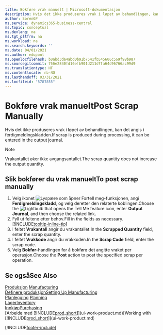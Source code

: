 ```yaml
---
title: Bokføre vrak manuelt | Microsoft-dokumentasjon
description: Hvis det ikke produseres vrak i løpet av behandlingen, kan det angis i ferdigmeldingskladden. Merk at vrakantallet ikke øker avgangsantallet.
author: SorenGP
ms.service: dynamics365-business-central
ms.topic: conceptual
ms.devlang: na
ms.tgt_pltfrm: na
ms.workload: na
ms.search.keywords: ''
ms.date: 04/01/2021
ms.author: edupont
ms.openlocfilehash: b0abd3da4abd0b91b7541fb545606c569f98b987
ms.sourcegitcommit: 766e2840fd16efb901d211d7fa64d96766ac99d9
ms.translationtype: HT
ms.contentlocale: nb-NO
ms.lasthandoff: 03/31/2021
ms.locfileid: "5787855"
---
```

# <a name="post-scrap-manually"></a><span data-ttu-id="7f13b-104">Bokføre vrak manuelt</span><span class="sxs-lookup"><span data-stu-id="7f13b-104">Post Scrap Manually</span></span>
<span data-ttu-id="7f13b-105">Hvis det ikke produseres vrak i løpet av behandlingen, kan det angis i ferdigmeldingskladden.</span><span class="sxs-lookup"><span data-stu-id="7f13b-105">If scrap is produced during processing, it can be entered in the output journal.</span></span> 

> [!NOTE]
> <span data-ttu-id="7f13b-106">Vrakantallet øker ikke avgangsantallet.</span><span class="sxs-lookup"><span data-stu-id="7f13b-106">The scrap quantity does not increase the output quantity.</span></span>  

## <a name="to-post-scrap-manually"></a><span data-ttu-id="7f13b-107">Slik bokfører du vrak manuelt</span><span class="sxs-lookup"><span data-stu-id="7f13b-107">To post scrap manually</span></span>  
1. <span data-ttu-id="7f13b-108">Velg ikonet ![Lyspære som åpner Fortell meg-funksjonen](media/ui-search/search_small.png "Fortell hva du vil gjøre"), angi **Ferdigmeldingskladd**, og velg deretter den relaterte koblingen.</span><span class="sxs-lookup"><span data-stu-id="7f13b-108">Choose the ![Lightbulb that opens the Tell Me feature](media/ui-search/search_small.png "Tell me what you want to do") icon, enter **Output Journal**, and then choose the related link.</span></span>  
2. <span data-ttu-id="7f13b-109">Fyll ut feltene etter behov.</span><span class="sxs-lookup"><span data-stu-id="7f13b-109">Fill in the fields as necessary.</span></span> [!INCLUDE[tooltip-inline-tip](includes/tooltip-inline-tip_md.md)]  
3. <span data-ttu-id="7f13b-110">I feltet **Vrakantall** angir du vrakantallet.</span><span class="sxs-lookup"><span data-stu-id="7f13b-110">In the **Scrapped Quantity** field, enter the scrap quantity.</span></span>  
4. <span data-ttu-id="7f13b-111">I feltet **Vrakkode** angir du vrakkoden.</span><span class="sxs-lookup"><span data-stu-id="7f13b-111">In the **Scrap Code** field, enter the scrap code.</span></span>  
5. <span data-ttu-id="7f13b-112">Velg **Bokfør**-handlingen for å bokføre det angitte vraket per operasjon.</span><span class="sxs-lookup"><span data-stu-id="7f13b-112">Choose the **Post** action to post the specified scrap per operation.</span></span>  

## <a name="see-also"></a><span data-ttu-id="7f13b-113">Se også</span><span class="sxs-lookup"><span data-stu-id="7f13b-113">See Also</span></span>  
<span data-ttu-id="7f13b-114">[Produksjon](production-manage-manufacturing.md)  </span><span class="sxs-lookup"><span data-stu-id="7f13b-114">[Manufacturing](production-manage-manufacturing.md)  </span></span>  
[<span data-ttu-id="7f13b-115">Definere produksjon</span><span class="sxs-lookup"><span data-stu-id="7f13b-115">Setting Up Manufacturing</span></span>](production-configure-production-processes.md)  
<span data-ttu-id="7f13b-116">[Planlegging](production-planning.md)    </span><span class="sxs-lookup"><span data-stu-id="7f13b-116">[Planning](production-planning.md)    </span></span>  
[<span data-ttu-id="7f13b-117">Lager</span><span class="sxs-lookup"><span data-stu-id="7f13b-117">Inventory</span></span>](inventory-manage-inventory.md)  
[<span data-ttu-id="7f13b-118">Innkjøp</span><span class="sxs-lookup"><span data-stu-id="7f13b-118">Purchasing</span></span>](purchasing-manage-purchasing.md)  
<span data-ttu-id="7f13b-119">[Arbeide med [!INCLUDE[prod_short](includes/prod_short.md)]](ui-work-product.md)</span><span class="sxs-lookup"><span data-stu-id="7f13b-119">[Working with [!INCLUDE[prod_short](includes/prod_short.md)]](ui-work-product.md)</span></span>


[!INCLUDE[footer-include](includes/footer-banner.md)]